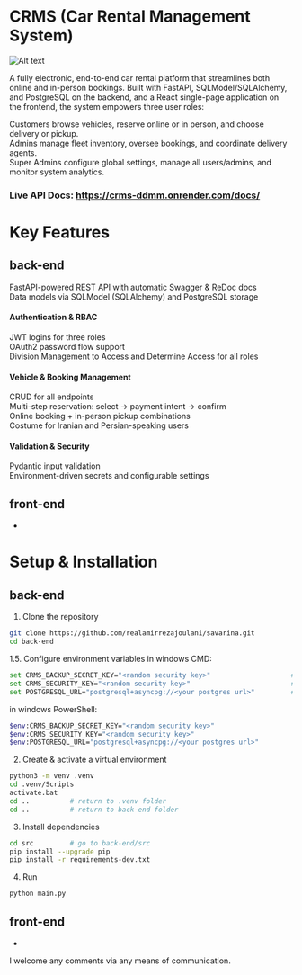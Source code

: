 # CRMS (Car Rental Management System)

![Alt text](https://s33.picofile.com/file/8483803550/Savarina_1_page_0001.jpg)

A fully electronic, end-to-end car rental platform that streamlines both online and in-person bookings. Built with FastAPI, SQLModel/SQLAlchemy, and PostgreSQL on the backend, and a React single-page application on the frontend, the system empowers three user roles:


Customers browse vehicles, reserve online or in person, and choose delivery or pickup.<br>
Admins manage fleet inventory, oversee bookings, and coordinate delivery agents.<br>
Super Admins configure global settings, manage all users/admins, and monitor system analytics.<br>


### Live API Docs: https://crms-ddmm.onrender.com/docs/

# Key Features
## back-end
FastAPI-powered REST API with automatic Swagger & ReDoc docs<br>
Data models via SQLModel (SQLAlchemy) and PostgreSQL storage
#### Authentication & RBAC
JWT logins for three roles<br>
OAuth2 password flow support<br>
Division Management to Access and Determine Access for all roles
#### Vehicle & Booking Management
CRUD for all endpoints<br>
Multi-step reservation: select → payment intent → confirm<br>
Online booking + in-person pickup combinations<br>
Costume for Iranian and Persian-speaking users
#### Validation & Security
Pydantic input validation<br>
Environment-driven secrets and configurable settings
## front-end
-
# Setup & Installation
## back-end
1. Clone the repository
```bash
git clone https://github.com/realamirrezajoulani/savarina.git
cd back-end
```
1.5. Configure environment variables
in windows CMD:
```bash
set CRMS_BACKUP_SECRET_KEY="<random security key>"                    # Please replace
set CRMS_SECURITY_KEY="<random security key>"                         # Please replace
set POSTGRESQL_URL="postgresql+asyncpg://<your postgres url>"         # Please replace ((If you are using Postgres, use the asyncpg driver, otherwise you can use any async driver)
```
in windows PowerShell:
```bash
$env:CRMS_BACKUP_SECRET_KEY="<random security key>"                    # Please replace
$env:CRMS_SECURITY_KEY="<random security key>"                         # Please replace
$env:POSTGRESQL_URL="postgresql+asyncpg://<your postgres url>"         # Please replace (If you are using Postgres, use the asyncpg driver, otherwise you can use any async driver)
```

2. Create & activate a virtual environment
```bash
python3 -m venv .venv
cd .venv/Scripts
activate.bat
cd ..          # return to .venv folder
cd ..          # return to back-end folder
```
3. Install dependencies
```bash
cd src         # go to back-end/src
pip install --upgrade pip
pip install -r requirements-dev.txt
```
4. Run
```bash
python main.py
```
## front-end
-
I welcome any comments via any means of communication.
